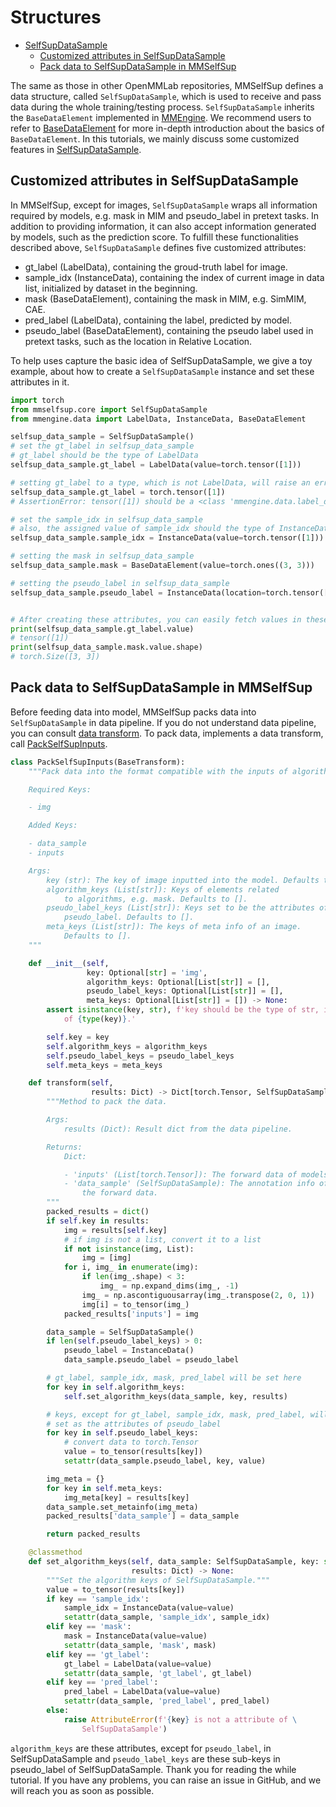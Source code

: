 # Structures

- [SelfSupDataSample](#selfsupdatasample)
  - [Customized attributes in SelfSupDataSample](#customized-attributes-in-selfsupdatasample)
  - [Pack data to SelfSupDataSample in MMSelfSup](#pack-data-to-selfsupdatasample-in-mmselfsup)

The same as those in other OpenMMLab repositories, MMSelfSup defines a data structure, called `SelfSupDataSample`, which is used to receive and pass data during the whole training/testing process.
`SelfSupDataSample` inherits the `BaseDataElement` implemented in [MMEngine](https://github.com/open-mmlab/mmengine).
We recommend users to refer to [BaseDataElement](https://github.com/open-mmlab/mmengine/blob/main/docs/zh_cn/tutorials/data_element.md)
for more in-depth introduction about the basics of `BaseDataElement`. In this tutorials, we mainly discuss some customized
features in [SelfSupDataSample](mmselfsup/core/data_structures/selfsup_data_sample.py).

## Customized attributes in SelfSupDataSample

In MMSelfSup, except for images, `SelfSupDataSample` wraps all information required by models, e.g. mask in MIM and
pseudo_label in pretext tasks. In addition to providing information, it can also accept information generated by models,
such as the prediction score. To fulfill these functionalities described above, `SelfSupDataSample` defines five
customized attributes:

- gt_label (LabelData), containing the groud-truth label for image.
- sample_idx (InstanceData), containing the index of current image in data list,
  initialized by dataset in the beginning.
- mask (BaseDataElement), containing the mask in MIM, e.g. SimMIM, CAE.
- pred_label (LabelData), containing the label, predicted by model.
- pseudo_label (BaseDataElement), containing the pseudo label used in pretext
  tasks, such as the location in Relative Location.

To help uses capture the basic idea of SelfSupDataSample, we give a toy example, about how to create a `SelfSupDataSample`
instance and set these attributes in it.

```python
import torch
from mmselfsup.core import SelfSupDataSample
from mmengine.data import LabelData, InstanceData, BaseDataElement

selfsup_data_sample = SelfSupDataSample()
# set the gt_label in selfsup_data_sample
# gt_label should be the type of LabelData
selfsup_data_sample.gt_label = LabelData(value=torch.tensor([1]))

# setting gt_label to a type, which is not LabelData, will raise an error
selfsup_data_sample.gt_label = torch.tensor([1])
# AssertionError: tensor([1]) should be a <class 'mmengine.data.label_data.LabelData'> but got <class 'torch.Tensor'>

# set the sample_idx in selfsup_data_sample
# also, the assigned value of sample_idx should the type of InstanceData
selfsup_data_sample.sample_idx = InstanceData(value=torch.tensor([1]))

# setting the mask in selfsup_data_sample
selfsup_data_sample.mask = BaseDataElement(value=torch.ones((3, 3)))

# setting the pseudo_label in selfsup_data_sample
selfsup_data_sample.pseudo_label = InstanceData(location=torch.tensor([1, 2, 3]))


# After creating these attributes, you can easily fetch values in these attributes
print(selfsup_data_sample.gt_label.value)
# tensor([1])
print(selfsup_data_sample.mask.value.shape)
# torch.Size([3, 3])
```

## Pack data to SelfSupDataSample in MMSelfSup

Before feeding data into model, MMSelfSup packs data into `SelfSupDataSample` in data pipeline.
If you do not understand data pipeline, you can consult [data transform](https://github.com/open-mmlab/mmcv/blob/transforms/docs/zh_cn/understand_mmcv/data_transform.md). To pack data, implements a data transform, call [PackSelfSupInputs](mmselfsup/datasets/pipelines/formatting.py).

```python
class PackSelfSupInputs(BaseTransform):
    """Pack data into the format compatible with the inputs of algorithm.

    Required Keys:

    - img

    Added Keys:

    - data_sample
    - inputs

    Args:
        key (str): The key of image inputted into the model. Defaults to 'img'.
        algorithm_keys (List[str]): Keys of elements related
            to algorithms, e.g. mask. Defaults to [].
        pseudo_label_keys (List[str]): Keys set to be the attributes of
            pseudo_label. Defaults to [].
        meta_keys (List[str]): The keys of meta info of an image.
            Defaults to [].
    """

    def __init__(self,
                 key: Optional[str] = 'img',
                 algorithm_keys: Optional[List[str]] = [],
                 pseudo_label_keys: Optional[List[str]] = [],
                 meta_keys: Optional[List[str]] = []) -> None:
        assert isinstance(key, str), f'key should be the type of str, instead \
            of {type(key)}.'

        self.key = key
        self.algorithm_keys = algorithm_keys
        self.pseudo_label_keys = pseudo_label_keys
        self.meta_keys = meta_keys

    def transform(self,
                  results: Dict) -> Dict[torch.Tensor, SelfSupDataSample]:
        """Method to pack the data.

        Args:
            results (Dict): Result dict from the data pipeline.

        Returns:
            Dict:

            - 'inputs' (List[torch.Tensor]): The forward data of models.
            - 'data_sample' (SelfSupDataSample): The annotation info of the
                the forward data.
        """
        packed_results = dict()
        if self.key in results:
            img = results[self.key]
            # if img is not a list, convert it to a list
            if not isinstance(img, List):
                img = [img]
            for i, img_ in enumerate(img):
                if len(img_.shape) < 3:
                    img_ = np.expand_dims(img_, -1)
                img_ = np.ascontiguousarray(img_.transpose(2, 0, 1))
                img[i] = to_tensor(img_)
            packed_results['inputs'] = img

        data_sample = SelfSupDataSample()
        if len(self.pseudo_label_keys) > 0:
            pseudo_label = InstanceData()
            data_sample.pseudo_label = pseudo_label

        # gt_label, sample_idx, mask, pred_label will be set here
        for key in self.algorithm_keys:
            self.set_algorithm_keys(data_sample, key, results)

        # keys, except for gt_label, sample_idx, mask, pred_label, will be
        # set as the attributes of pseudo_label
        for key in self.pseudo_label_keys:
            # convert data to torch.Tensor
            value = to_tensor(results[key])
            setattr(data_sample.pseudo_label, key, value)

        img_meta = {}
        for key in self.meta_keys:
            img_meta[key] = results[key]
        data_sample.set_metainfo(img_meta)
        packed_results['data_sample'] = data_sample

        return packed_results

    @classmethod
    def set_algorithm_keys(self, data_sample: SelfSupDataSample, key: str,
                           results: Dict) -> None:
        """Set the algorithm keys of SelfSupDataSample."""
        value = to_tensor(results[key])
        if key == 'sample_idx':
            sample_idx = InstanceData(value=value)
            setattr(data_sample, 'sample_idx', sample_idx)
        elif key == 'mask':
            mask = InstanceData(value=value)
            setattr(data_sample, 'mask', mask)
        elif key == 'gt_label':
            gt_label = LabelData(value=value)
            setattr(data_sample, 'gt_label', gt_label)
        elif key == 'pred_label':
            pred_label = LabelData(value=value)
            setattr(data_sample, 'pred_label', pred_label)
        else:
            raise AttributeError(f'{key} is not a attribute of \
                SelfSupDataSample')
```

`algorithm_keys` are these attributes, except for `pseudo_label`, in SelfSupDataSample and
`pseudo_label_keys` are these sub-keys in pseudo_label of SelfSupDataSample. Thank you for reading
the while tutorial. If you have any problems, you can raise an issue in GitHub, and we will reach you
as soon as possible.
